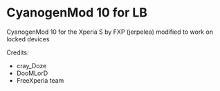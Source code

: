 CyanogenMod 10 for LB
============

CyanogenMod 10 for the Xperia S by FXP (jerpelea) modified to work on locked devices

Credits:
- cray_Doze
- DooMLorD
- FreeXperia team
